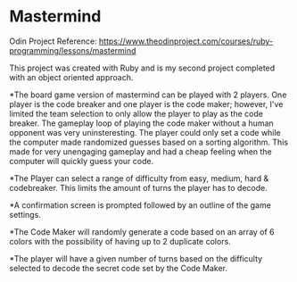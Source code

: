 # Mastermind

Odin Project Reference: https://www.theodinproject.com/courses/ruby-programming/lessons/mastermind

This project was created with Ruby and is my second project completed with an object oriented approach.

*The board game version of mastermind can be played with 2 players. One player is the code breaker and one player is the code maker; however, I've limited the team selection to only allow the player to play as the code breaker. The gameplay loop of playing the code maker without a human opponent was very uninsteresting. The player could only set a code while the computer made randomized guesses based on a sorting algorithm. This made for very unengaging gameplay and had a cheap feeling when the computer will quickly guess your code.

*The Player can select a range of difficulty from easy, medium, hard & codebreaker. This limits the amount of turns the player has to decode.

*A confirmation screen is prompted followed by an outline of the game settings.

*The Code Maker will randomly generate a code based on an array of 6 colors with the possibility of having up to 2 duplicate colors.

*The player will have a given number of turns based on the difficulty selected to decode the secret code set by the Code Maker.
